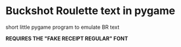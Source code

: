# Buckshot Roulette text in pygame
short little pygame program to emulate BR text 

**REQUIRES THE "FAKE RECEIPT REGULAR" FONT**
